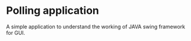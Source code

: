 # Polling application

A simple application to understand the working of JAVA swing framework for GUI.
